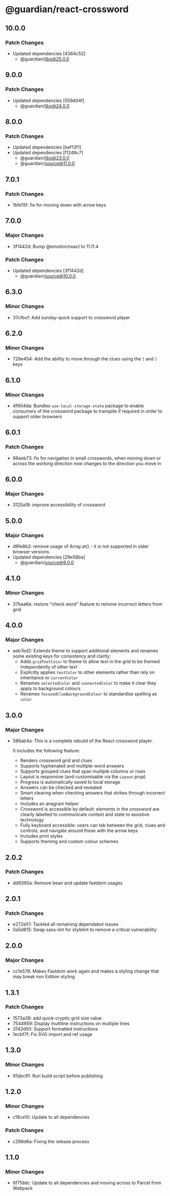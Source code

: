 # @guardian/react-crossword

## 10.0.0

### Patch Changes

- Updated dependencies [4384c52]
  - @guardian/libs@25.0.0

## 9.0.0

### Patch Changes

- Updated dependencies [559d04f]
  - @guardian/libs@24.0.0

## 8.0.0

### Patch Changes

- Updated dependencies [bef13f1]
- Updated dependencies [f1248c7]
  - @guardian/libs@23.0.0
  - @guardian/source@11.0.0

## 7.0.1

### Patch Changes

- 1bfe15f: fix for moving down with arrow keys

## 7.0.0

### Major Changes

- 3f1442d: Bump @emotion/react to 11.11.4

### Patch Changes

- Updated dependencies [3f1442d]
  - @guardian/source@10.0.0

## 6.3.0

### Minor Changes

- 37cfbcf: Add sunday-quick support to crossword player

## 6.2.0

### Minor Changes

- 728e454: Add the ability to move through the clues using the `[` and `]` keys

## 6.1.0

### Minor Changes

- 4f604da: Bundles `use-local-storage-state` package to enable consumers of the crossword package to transpile if required in order to support older browsers

## 6.0.1

### Patch Changes

- 86eeb73: fix for navigation in small crosswords, when moving down or across the working direction now changes to the direction you move in

## 6.0.0

### Major Changes

- 3125a18: improve accessibility of crossword

## 5.0.0

### Major Changes

- d9fe8b2: remove usage of Array.at() - it is not supported in older browser versions.
- Updated dependencies [29e58ba]
  - @guardian/source@9.0.0

## 4.1.0

### Minor Changes

- 37baa6e: restore "check word" feature to remove incorrect letters from grid

## 4.0.0

### Major Changes

- aeb7ed2: Extends theme to support additional elements and renames some existing keys for consistency and clarity:
  - Adds `gridTextColor` to theme to allow text in the grid to be themed independently of other text
  - Explicitly applies `textColor` to other elements rather than rely on inheritance or `currentColor`
  - Renames `selectedColor` and `connectedColor` to make it clear they apply to background colours
  - Renames `focusedClueBackgroundColour` to standardise spelling as `color`

## 3.0.0

### Major Changes

- 586ab4a: This is a complete rebuild of the React crossword player.

  It includes the following feature:
  - Renders crossword grid and clues
  - Supports hyphenated and multiple-word answers
  - Supports grouped clues that span multiple columns or rows
  - Layout is responsive (and customisable via the `Layout` prop)
  - Progress is automatically saved to local storage
  - Answers can be checked and revealed
  - Smart clearing when checking answers that strikes through incorrect letters
  - Includes an anagram helper
  - Crossword is accessible by default: elements in the crossword are clearly labelled to communicate context and state to assistive technology
  - Fully keyboard accessible: users can tab between the grid, clues and controls, and navigate around these with the arrow keys
  - Includes print styles
  - Supports theming and custom colour schemes

## 2.0.2

### Patch Changes

- dd9390a: Remove bean and update fastdom usages

## 2.0.1

### Patch Changes

- e272e51: Tackled all remaining dependabot issues
- 0a5d815: Swap sass-lint for stylelint to remove a critical vulnerability

## 2.0.0

### Major Changes

- cc1e576: Makes Fastdom work again and makes a styling change that may break non Edition styling

## 1.3.1

### Patch Changes

- 1573a38: add quick-cryptic grid size value
- 7544959: Display multiline instructions on multiple lines
- 3142d50: Support formatted instructions
- 1ecbf7f: Fix SVG import and ref usage

## 1.3.0

### Minor Changes

- 91dec91: Run build script before publishing

## 1.2.0

### Minor Changes

- c18ce10: Update to all dependencies

### Patch Changes

- c298d6a: Fixing the release process

## 1.1.0

### Minor Changes

- 6f71ddc: Update to all dependencies and moving across to Parcel from Webpack
